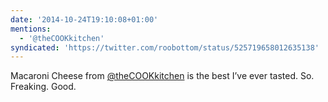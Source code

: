 ```yaml
---
date: '2014-10-24T19:10:08+01:00'
mentions:
  - '@theCOOKkitchen'
syndicated: 'https://twitter.com/roobottom/status/525719658012635138'
---
```

Macaroni Cheese from [@theCOOKkitchen](https://twitter.com/@theCOOKkitchen) is the best I’ve ever tasted. So. Freaking. Good.
